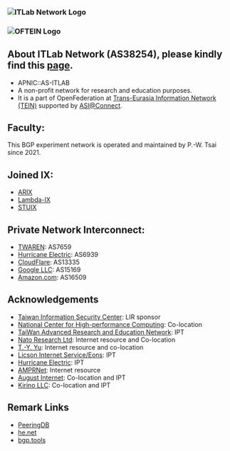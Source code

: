### ![ITLab Network Logo](https://connect.itlab.cc/misc/itlabnet.png)
### ![OFTEIN Logo](https://connect.itlab.cc/misc/sponsor.png)

## About ITLab Network (AS38254), please kindly find this [page](https://connect.itlab.cc).
* APNIC::AS-ITLAB
* A non-profit network for research and education purposes.
* It is a part of OpenFederation at [Trans-Eurasia Information Network (TEIN)](https://www.tein3.net/) supported by [ASI@Connect](https://www.tein.asia/).

## Faculty:
This BGP experiment network is operated and maintained by P.-W. Tsai since 2021.

## Joined IX:
* [ARIX](https://arix.dev/)
* [Lambda-IX](https://lambda-ix.net/)
* [STUIX](https://stuix.io/)

## Private Network Interconnect:
* [TWAREN](https://www.twaren.net/): AS7659
* [Hurricane Electric](https://www.he.net/): AS6939
* [CloudFlare](https://www.cloudflare.com/): AS13335
* [Google LLC](https://about.google/intl/en/): AS15169
* [Amazon.com](https://www.amazon.com/): AS16509

## Acknowledgements
* [Taiwan Information Security Center](https://www.twisc.org/): LIR sponsor
* [National Center for High-performance Computing](https://www.nchc.org.tw/): Co-location 
* [TaiWan Advanced Research and Education Network](https://www.twaren.net/english/): IPT
* [Nato Research Ltd](https://internet.nat.moe/): Internet resource and Co-location
* [T.-Y. Yu](https://network.steveyi.net/): Internet resource and co-location
* [Licson Internet Service/Eons](https://licson.net/): IPT
* [Hurricane Electric](https://bgp.he.net/): IPT
* [AMPRNet](https://portal.ampr.org/): Internet resource
* [August Internet](https://www.august.tw/): Co-location and IPT
* [Kirino LLC](https://www.as41378.net/): Co-location and IPT

## Remark Links
* [PeeringDB](https://as38254.peeringdb.com/)  
* [he.net](https://bgp.he.net/AS38254)  
* [bgp.tools](https://bgp.tools/as/38254)
